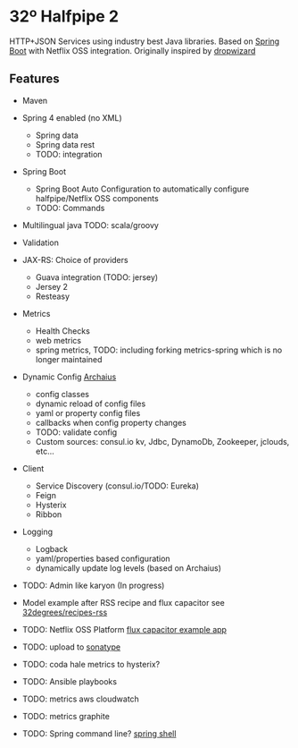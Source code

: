 32º Halfpipe 2
====================

HTTP+JSON Services using industry best Java libraries.
Based on [Spring Boot](http://projects.spring.io/spring-boot/) with Netflix OSS integration.
Originally inspired by [dropwizard](http://dropwizard.io)

Features
-----
- Maven
- Spring 4 enabled (no XML)
    - Spring data
    - Spring data rest
    - TODO: integration
- Spring Boot
    - Spring Boot Auto Configuration to automatically configure halfpipe/Netflix OSS components
    - TODO: Commands
- Multilingual java TODO: scala/groovy
- Validation
- JAX-RS: Choice of providers
    - Guava integration (TODO: jersey)
    - Jersey 2
    - Resteasy
- Metrics
    - Health Checks
    - web metrics
    - spring metrics, TODO: including forking metrics-spring which is no longer maintained
- Dynamic Config [Archaius](https://github.com/Netflix/archaius)
    - config classes
    - dynamic reload of config files
    - yaml or property config files
    - callbacks when config property changes
    - TODO: validate config
    - Custom sources: consul.io kv, Jdbc, DynamoDb, Zookeeper, jclouds, etc...
- Client
    - Service Discovery (consul.io/TODO: Eureka)
    - Feign
    - Hysterix
    - Ribbon
- Logging
    - Logback
    - yaml/properties based configuration
    - dynamically update log levels (based on Archaius)

- TODO: Admin like karyon (In progress)
- Model example after RSS recipe and flux capacitor see [32degrees/recipes-rss](https://github.com/32degrees/recipes-rss)
- TODO: Netflix OSS Platform [flux capacitor example app](https://github.com/cfregly/fluxcapacitor)
- TODO: upload to [sonatype](https://docs.sonatype.org/display/Repository/Sonatype+OSS+Maven+Repository+Usage+Guide)
- TODO: coda hale metrics to hysterix?
- TODO: Ansible playbooks
- TODO: metrics aws cloudwatch
- TODO: metrics graphite
- TODO: Spring command line? [spring shell](http://www.springsource.org/spring-shell/)

